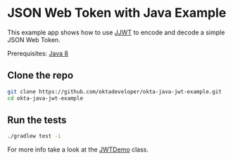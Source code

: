 # JSON Web Token with Java Example

This example app shows how to use [JJWT](https://github.com/jwtk/jjwt) to encode and decode a simple JSON Web Token.

<!-- Add link to blog post here -->

Prerequisites: [Java 8](http://www.oracle.com/technetwork/java/javase/downloads/jdk8-downloads-2133151.html)

## Clone the repo

```bash
git clone https://github.com/oktadeveloper/okta-java-jwt-example.git 
cd okta-java-jwt-example
```

## Run the tests

```bash
./gradlew test -i
```

For more info take a look at the [JWTDemo](https://github.com/oktadeveloper/okta-java-jwt-example/blob/master/src/main/java/com/okta/createverifytokens/JWTDemo.java) class.

